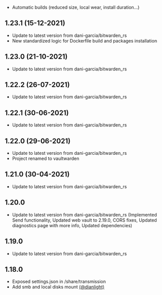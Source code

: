 - Automatic builds (reduced size, local wear, install duration...)

## 1.23.1 (15-12-2021)
- Update to latest version from dani-garcia/bitwarden_rs
- New standardized logic for Dockerfile build and packages installation

## 1.23.0 (21-10-2021)
- Update to latest version from dani-garcia/bitwarden_rs

## 1.22.2 (26-07-2021)
- Update to latest version from dani-garcia/bitwarden_rs

## 1.22.1 (30-06-2021)
- Update to latest version from dani-garcia/bitwarden_rs

## 1.22.0 (29-06-2021)
- Update to latest version from dani-garcia/bitwarden_rs
- Project renamed to vaultwarden

## 1.21.0 (30-04-2021)
- Update to latest version from dani-garcia/bitwarden_rs

## 1.20.0
- Update to latest version from dani-garcia/bitwarden_rs (Implemented Send functionality, Updated web vault to 2.19.0, CORS fixes, Updated diagnostics page with more info, Updated dependencies) 

## 1.19.0
- Update to latest version from dani-garcia/bitwarden_rs

## 1.18.0
- Exposed settings.json in /share/transmission
- Add smb and local disks mount [(@dianlight)](https://github.com/dianlight)

 

